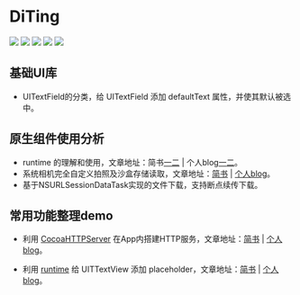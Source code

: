
# DiTing
[![](https://img.shields.io/badge/Author-Sherlock-brightgreen.svg)](http://zynlo.xyz)
![](https://img.shields.io/badge/platform-iOS-red.svg)
![](https://img.shields.io/badge/language-Objective--C-orange.svg) 
![](https://img.shields.io/badge/license-MIT%20License-brightgreen.svg) 
[![](https://img.shields.io/badge/简书-Gavin-red.svg)](https://www.jianshu.com/u/8ee283b782bd)

## 基础UI库
* UITextField的分类，给 UITextField 添加 defaultText 属性，并使其默认被选中。

## 原生组件使用分析
* runtime 的理解和使用，文章地址：简书[一](https://www.jianshu.com/p/a23f0b30baf6)[二](https://www.jianshu.com/p/5d87f3e32108) | 个人blog[一](http://zynlo.xyz/2018/06/08/runtime的理解/)[二](http://zynlo.xyz/2018/06/14/runtime的理解二/)。
* 系统相机完全自定义拍照及沙盒存储读取，文章地址：[简书](https://www.jianshu.com/p/67058679efce) | [个人blog](http://zynlo.xyz/2018/06/07/App内搭建HTTP服务/)。
* 基于NSURLSessionDataTask实现的文件下载，支持断点续传下载。

## 常用功能整理demo
* 利用 [CocoaHTTPServer](https://github.com/robbiehanson/CocoaHTTPServer) 在App内搭建HTTP服务，文章地址：[简书](https://www.jianshu.com/p/67058679efce) | [个人blog](http://zynlo.xyz/2018/06/07/App内搭建HTTP服务/)。

* 利用 [runtime](https://developer.apple.com/documentation/objectivec/objective_c_runtime#//apple_ref/doc/uid/TP40001418-CH1g-126286) 给 UITTextView 添加 placeholder，文章地址：[简书](https://www.jianshu.com/p/5d87f3e32108) | [个人blog](http://zynlo.xyz/2018/06/14/runtime的理解二/)。
